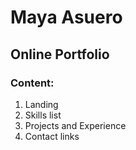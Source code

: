 # Maya Asuero
## Online Portfolio

### Content:
1. Landing
2. Skills list
3. Projects and Experience
4. Contact links